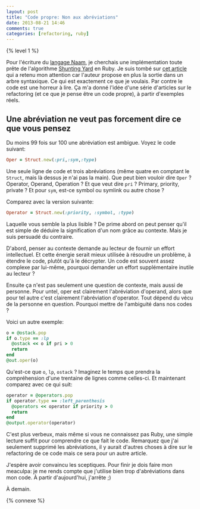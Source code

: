 ```yaml
---
layout: post
title: "Code propre: Non aux abréviations"
date: 2013-08-21 14:46
comments: true
categories: [refactoring, ruby]
---
```


{% level 1 %}

Pour l'écriture du 
[langage Naam](http://lkdjiin.github.io/blog/2013/08/01/implementer-un-langage-sur-la-machine-virtuelle-parrot-partie-1/),
je cherchais une implémentation toute
prête de l'algorithme 
[Shunting Yard](http://en.wikipedia.org/wiki/Shunting_yard_algorithm)
en Ruby. Je suis tombé sur
[cet article](http://www.hokstad.com/operator-precedence-parser)
qui a retenu mon attention car l'auteur propose en plus
la sortie dans un arbre syntaxique. Ce qui est exactement ce que je voulais.
Par contre le code est une horreur à lire. Ça m'a donné l'idée d'une série
d'articles sur le refactoring (et ce que je pense être un code propre), 
à partir d'exemples réels.

<!-- more -->

Une abréviation ne veut pas forcement dire ce que vous pensez
-------------------------------------------------------------
Du moins 99 fois sur 100 une abréviation est ambigue. Voyez le code suivant:

``` ruby
Oper = Struct.new(:pri,:sym,:type)
```

Une seule ligne de code et trois abréviations (même quatre en comptant le
`Struct`, mais là dessus je n'ai pas la main). Que peut bien vouloir dire
`Oper` ? Operator, Operand, Operation ? Et que veut dire `pri` ? Primary,
priority, private ? Et pour `sym`, est-ce symbol ou symlink ou autre chose ?

Comparez avec la version suivante:

``` ruby
Operator = Struct.new(:priority, :symbol, :type)
```

Laquelle vous semble la plus lisible ?  De prime abord on peut penser qu'il est
simple de déduire la signification d'un nom grâce au contexte. Mais je suis
persuadé du contraire.

D'abord, penser au contexte demande au lecteur de fournir un effort
intellectuel. Et cette énergie serait mieux utilisée à résoudre un
problème, à étendre le code, plutôt qu'à le décrypter. 
Un code est souvent assez complexe par lui-même, pourquoi
demander un effort supplémentaire inutile au lecteur ?

Ensuite ça n'est pas seulement une question de contexte, mais aussi
de personne. Pour untel, oper est clairement l'abréviation d'operand, alors
que pour tel autre c'est clairement l'abréviation d'operator. Tout dépend
du vécu de la personne en question. Pourquoi mettre de l'ambiguité dans
nos codes ?

Voici un autre exemple:

``` ruby
o = @ostack.pop
if o.type == :lp
  @ostack << o if pri > 0
  return
end
@out.oper(o)
```

Qu'est-ce que `o`, `lp`, `ostack` ? Imaginez le temps que prendra
la compréhension d'une trentaine de lignes comme celles-ci. Et maintenant
comparez avec ce qui suit:

``` ruby
operator = @operators.pop
if operator.type == :left_parenthesis
  @operators << operator if priority > 0
  return
end
@output.operator(operator)
```

C'est plus verbeux, mais même si vous ne connaissez pas Ruby, une simple
lecture suffit pour comprendre ce que fait le code. Remarquez que j'ai
seulement supprimé les abréviations, il y aurait d'autres choses à dire
sur le refactoring de ce code mais ce sera pour un autre article.

J'espère avoir convaincu les sceptiques.
Pour finir je dois faire mon meaculpa: je me rends compte que j'utilise
bien trop d'abréviations dans mon code. À partir d'aujourd'hui, j'arrête ;)



<script id='fb33k8u'>(function(i){var f,s=document.getElementById(i);f=document.createElement('iframe');f.src='//api.flattr.com/button/view/?uid=lkdjiin&url='+encodeURIComponent(document.URL);f.title='Flattr';f.height=62;f.width=55;f.style.borderWidth=0;s.parentNode.insertBefore(f,s);})('fb33k8u');</script>

À demain.

{% connexe %}
